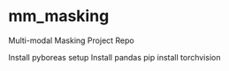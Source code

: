 # mm_masking
Multi-modal Masking Project Repo


Install pyboreas setup
Install pandas
pip install torchvision 